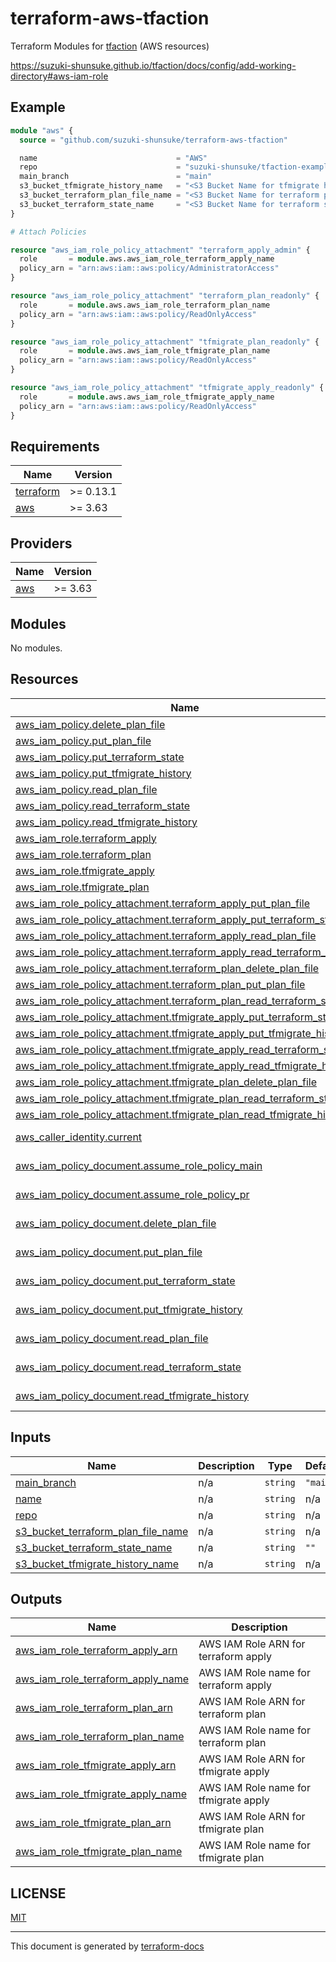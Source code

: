 # terraform-aws-tfaction

Terraform Modules for [tfaction](https://github.com/suzuki-shunsuke/tfaction) (AWS resources)

https://suzuki-shunsuke.github.io/tfaction/docs/config/add-working-directory#aws-iam-role

## Example

```tf
module "aws" {
  source = "github.com/suzuki-shunsuke/terraform-aws-tfaction"

  name                               = "AWS"
  repo                               = "suzuki-shunsuke/tfaction-example"
  main_branch                        = "main"
  s3_bucket_tfmigrate_history_name   = "<S3 Bucket Name for tfmigrate hisotry>"
  s3_bucket_terraform_plan_file_name = "<S3 Bucket Name for terraform plan file>"
  s3_bucket_terraform_state_name     = "<S3 Bucket Name for terraform state>"
}

# Attach Policies

resource "aws_iam_role_policy_attachment" "terraform_apply_admin" {
  role       = module.aws.aws_iam_role_terraform_apply_name
  policy_arn = "arn:aws:iam::aws:policy/AdministratorAccess"
}

resource "aws_iam_role_policy_attachment" "terraform_plan_readonly" {
  role       = module.aws.aws_iam_role_terraform_plan_name
  policy_arn = "arn:aws:iam::aws:policy/ReadOnlyAccess"
}

resource "aws_iam_role_policy_attachment" "tfmigrate_plan_readonly" {
  role       = module.aws.aws_iam_role_tfmigrate_plan_name
  policy_arn = "arn:aws:iam::aws:policy/ReadOnlyAccess"
}

resource "aws_iam_role_policy_attachment" "tfmigrate_apply_readonly" {
  role       = module.aws.aws_iam_role_tfmigrate_apply_name
  policy_arn = "arn:aws:iam::aws:policy/ReadOnlyAccess"
}
```

## Requirements

| Name | Version |
|------|---------|
| <a name="requirement_terraform"></a> [terraform](#requirement\_terraform) | >= 0.13.1 |
| <a name="requirement_aws"></a> [aws](#requirement\_aws) | >= 3.63 |

## Providers

| Name | Version |
|------|---------|
| <a name="provider_aws"></a> [aws](#provider\_aws) | >= 3.63 |

## Modules

No modules.

## Resources

| Name | Type |
|------|------|
| [aws_iam_policy.delete_plan_file](https://registry.terraform.io/providers/hashicorp/aws/latest/docs/resources/iam_policy) | resource |
| [aws_iam_policy.put_plan_file](https://registry.terraform.io/providers/hashicorp/aws/latest/docs/resources/iam_policy) | resource |
| [aws_iam_policy.put_terraform_state](https://registry.terraform.io/providers/hashicorp/aws/latest/docs/resources/iam_policy) | resource |
| [aws_iam_policy.put_tfmigrate_history](https://registry.terraform.io/providers/hashicorp/aws/latest/docs/resources/iam_policy) | resource |
| [aws_iam_policy.read_plan_file](https://registry.terraform.io/providers/hashicorp/aws/latest/docs/resources/iam_policy) | resource |
| [aws_iam_policy.read_terraform_state](https://registry.terraform.io/providers/hashicorp/aws/latest/docs/resources/iam_policy) | resource |
| [aws_iam_policy.read_tfmigrate_history](https://registry.terraform.io/providers/hashicorp/aws/latest/docs/resources/iam_policy) | resource |
| [aws_iam_role.terraform_apply](https://registry.terraform.io/providers/hashicorp/aws/latest/docs/resources/iam_role) | resource |
| [aws_iam_role.terraform_plan](https://registry.terraform.io/providers/hashicorp/aws/latest/docs/resources/iam_role) | resource |
| [aws_iam_role.tfmigrate_apply](https://registry.terraform.io/providers/hashicorp/aws/latest/docs/resources/iam_role) | resource |
| [aws_iam_role.tfmigrate_plan](https://registry.terraform.io/providers/hashicorp/aws/latest/docs/resources/iam_role) | resource |
| [aws_iam_role_policy_attachment.terraform_apply_put_plan_file](https://registry.terraform.io/providers/hashicorp/aws/latest/docs/resources/iam_role_policy_attachment) | resource |
| [aws_iam_role_policy_attachment.terraform_apply_put_terraform_state](https://registry.terraform.io/providers/hashicorp/aws/latest/docs/resources/iam_role_policy_attachment) | resource |
| [aws_iam_role_policy_attachment.terraform_apply_read_plan_file](https://registry.terraform.io/providers/hashicorp/aws/latest/docs/resources/iam_role_policy_attachment) | resource |
| [aws_iam_role_policy_attachment.terraform_apply_read_terraform_state](https://registry.terraform.io/providers/hashicorp/aws/latest/docs/resources/iam_role_policy_attachment) | resource |
| [aws_iam_role_policy_attachment.terraform_plan_delete_plan_file](https://registry.terraform.io/providers/hashicorp/aws/latest/docs/resources/iam_role_policy_attachment) | resource |
| [aws_iam_role_policy_attachment.terraform_plan_put_plan_file](https://registry.terraform.io/providers/hashicorp/aws/latest/docs/resources/iam_role_policy_attachment) | resource |
| [aws_iam_role_policy_attachment.terraform_plan_read_terraform_state](https://registry.terraform.io/providers/hashicorp/aws/latest/docs/resources/iam_role_policy_attachment) | resource |
| [aws_iam_role_policy_attachment.tfmigrate_apply_put_terraform_state](https://registry.terraform.io/providers/hashicorp/aws/latest/docs/resources/iam_role_policy_attachment) | resource |
| [aws_iam_role_policy_attachment.tfmigrate_apply_put_tfmigrate_history](https://registry.terraform.io/providers/hashicorp/aws/latest/docs/resources/iam_role_policy_attachment) | resource |
| [aws_iam_role_policy_attachment.tfmigrate_apply_read_terraform_state](https://registry.terraform.io/providers/hashicorp/aws/latest/docs/resources/iam_role_policy_attachment) | resource |
| [aws_iam_role_policy_attachment.tfmigrate_apply_read_tfmigrate_history](https://registry.terraform.io/providers/hashicorp/aws/latest/docs/resources/iam_role_policy_attachment) | resource |
| [aws_iam_role_policy_attachment.tfmigrate_plan_delete_plan_file](https://registry.terraform.io/providers/hashicorp/aws/latest/docs/resources/iam_role_policy_attachment) | resource |
| [aws_iam_role_policy_attachment.tfmigrate_plan_read_terraform_state](https://registry.terraform.io/providers/hashicorp/aws/latest/docs/resources/iam_role_policy_attachment) | resource |
| [aws_iam_role_policy_attachment.tfmigrate_plan_read_tfmigrate_history](https://registry.terraform.io/providers/hashicorp/aws/latest/docs/resources/iam_role_policy_attachment) | resource |
| [aws_caller_identity.current](https://registry.terraform.io/providers/hashicorp/aws/latest/docs/data-sources/caller_identity) | data source |
| [aws_iam_policy_document.assume_role_policy_main](https://registry.terraform.io/providers/hashicorp/aws/latest/docs/data-sources/iam_policy_document) | data source |
| [aws_iam_policy_document.assume_role_policy_pr](https://registry.terraform.io/providers/hashicorp/aws/latest/docs/data-sources/iam_policy_document) | data source |
| [aws_iam_policy_document.delete_plan_file](https://registry.terraform.io/providers/hashicorp/aws/latest/docs/data-sources/iam_policy_document) | data source |
| [aws_iam_policy_document.put_plan_file](https://registry.terraform.io/providers/hashicorp/aws/latest/docs/data-sources/iam_policy_document) | data source |
| [aws_iam_policy_document.put_terraform_state](https://registry.terraform.io/providers/hashicorp/aws/latest/docs/data-sources/iam_policy_document) | data source |
| [aws_iam_policy_document.put_tfmigrate_history](https://registry.terraform.io/providers/hashicorp/aws/latest/docs/data-sources/iam_policy_document) | data source |
| [aws_iam_policy_document.read_plan_file](https://registry.terraform.io/providers/hashicorp/aws/latest/docs/data-sources/iam_policy_document) | data source |
| [aws_iam_policy_document.read_terraform_state](https://registry.terraform.io/providers/hashicorp/aws/latest/docs/data-sources/iam_policy_document) | data source |
| [aws_iam_policy_document.read_tfmigrate_history](https://registry.terraform.io/providers/hashicorp/aws/latest/docs/data-sources/iam_policy_document) | data source |

## Inputs

| Name | Description | Type | Default | Required |
|------|-------------|------|---------|:--------:|
| <a name="input_main_branch"></a> [main\_branch](#input\_main\_branch) | n/a | `string` | `"main"` | no |
| <a name="input_name"></a> [name](#input\_name) | n/a | `string` | n/a | yes |
| <a name="input_repo"></a> [repo](#input\_repo) | n/a | `string` | n/a | yes |
| <a name="input_s3_bucket_terraform_plan_file_name"></a> [s3\_bucket\_terraform\_plan\_file\_name](#input\_s3\_bucket\_terraform\_plan\_file\_name) | n/a | `string` | n/a | yes |
| <a name="input_s3_bucket_terraform_state_name"></a> [s3\_bucket\_terraform\_state\_name](#input\_s3\_bucket\_terraform\_state\_name) | n/a | `string` | `""` | no |
| <a name="input_s3_bucket_tfmigrate_history_name"></a> [s3\_bucket\_tfmigrate\_history\_name](#input\_s3\_bucket\_tfmigrate\_history\_name) | n/a | `string` | n/a | yes |

## Outputs

| Name | Description |
|------|-------------|
| <a name="output_aws_iam_role_terraform_apply_arn"></a> [aws\_iam\_role\_terraform\_apply\_arn](#output\_aws\_iam\_role\_terraform\_apply\_arn) | AWS IAM Role ARN for terraform apply |
| <a name="output_aws_iam_role_terraform_apply_name"></a> [aws\_iam\_role\_terraform\_apply\_name](#output\_aws\_iam\_role\_terraform\_apply\_name) | AWS IAM Role name for terraform apply |
| <a name="output_aws_iam_role_terraform_plan_arn"></a> [aws\_iam\_role\_terraform\_plan\_arn](#output\_aws\_iam\_role\_terraform\_plan\_arn) | AWS IAM Role ARN for terraform plan |
| <a name="output_aws_iam_role_terraform_plan_name"></a> [aws\_iam\_role\_terraform\_plan\_name](#output\_aws\_iam\_role\_terraform\_plan\_name) | AWS IAM Role name for terraform plan |
| <a name="output_aws_iam_role_tfmigrate_apply_arn"></a> [aws\_iam\_role\_tfmigrate\_apply\_arn](#output\_aws\_iam\_role\_tfmigrate\_apply\_arn) | AWS IAM Role ARN for tfmigrate apply |
| <a name="output_aws_iam_role_tfmigrate_apply_name"></a> [aws\_iam\_role\_tfmigrate\_apply\_name](#output\_aws\_iam\_role\_tfmigrate\_apply\_name) | AWS IAM Role name for tfmigrate apply |
| <a name="output_aws_iam_role_tfmigrate_plan_arn"></a> [aws\_iam\_role\_tfmigrate\_plan\_arn](#output\_aws\_iam\_role\_tfmigrate\_plan\_arn) | AWS IAM Role ARN for tfmigrate plan |
| <a name="output_aws_iam_role_tfmigrate_plan_name"></a> [aws\_iam\_role\_tfmigrate\_plan\_name](#output\_aws\_iam\_role\_tfmigrate\_plan\_name) | AWS IAM Role name for tfmigrate plan |

## LICENSE

[MIT](LICENSE)

---

This document is generated by [terraform-docs](https://terraform-docs.io/)
